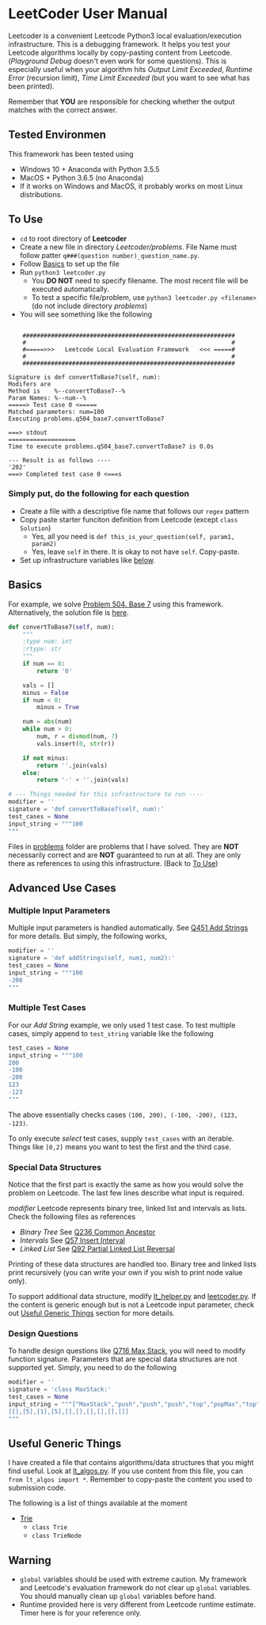 # LeetCoder User Manual
Leetcoder is a convenient Leetcode Python3 local evaluation/execution infrastructure. This is a debugging framework. It helps you test your Leetcode algorithms locally by copy-pasting content from Leetcode. (*Playground Debug* doesn't even work for some questions). This is especially useful when your algorithm hits *Output Limit Exceeded*, *Runtime Error* (recursion limit), *Time Limit Exceeded* (but you want to see what has been printed). 

Remember that **YOU** are responsible for checking whether the output matches with the correct answer.

## Tested Environmen
This framework has been tested using

* Windows 10 + Anaconda with Python 3.5.5
* MacOS + Python 3.6.5 (no Anaconda)
* If it works on Windows and MacOS, it probably works on most Linux distributions.

## To Use
* `cd` to root directory of **Leetcoder**
* Create a new file in directory *Leetcoder/problems*. File Name must follow patter `q###(question number)_question_name.py`.
* Follow [Basics](#Basics) to set up the file
* Run `python3 leetcoder.py`
  * You **DO NOT** need to specify filename. The most recent file will be executed automatically.
  * To test a specific file/problem, use `python3 leetcoder.py <filename>` (do not include directory *problems*)
* You will see something like the following

```

    ############################################################
    #                                                          #
    #=====>>>   Leetcode Local Evaluation Framework   <<< =====#
    #                                                          #
    ############################################################

Signature is def convertToBase7(self, num):
Modifers are
Method is    %--convertToBase7--%
Param Names: %--num--%
=====> Test case 0 <=====
Matched parameters: num=100
Executing problems.q504_base7.convertToBase7

===> stdout
===================
Time to execute problems.q504_base7.convertToBase7 is 0.0s

--- Result is as follows ----
'202'
===> Completed test case 0 <===s
```

### Simply put, do the following for each question
* Create a file with a descriptive file name that follows our `regex` pattern
* Copy paste starter funciton definition from Leetcode (except `class Solution`)
  * Yes, all you need is `def this_is_your_question(self, param1, param2)`
  * Yes, leave `self` in there. It is okay to not have `self`. Copy-paste.
* Set up infrastructure variables like [below](#Basics).


## Basics
For example, we solve [Problem 504. Base 7](https://leetcode.com/problems/base-7/) using this framework. Alternatively, the solution file is [here](problems/q504_base7.py).

```python
def convertToBase7(self, num):
    """
    :type num: int
    :rtype: str
    """
    if num == 0:
        return '0'

    vals = []
    minus = False
    if num < 0:
        minus = True

    num = abs(num)
    while num > 0:
        num, r = divmod(num, 7)
        vals.insert(0, str(r))

    if not minus:
        return ''.join(vals)
    else:
        return '-' + ''.join(vals)

# --- Things needed for this infrastructure to run ----
modifier = ''
signature = 'def convertToBase7(self, num):'
test_cases = None
input_string = """100
"""  
```

Files in [problems](problems/) folder are problems that I have solved. They are **NOT** necessarily correct and are **NOT** guaranteed to run at all. They are only there as references to using this infrastructure. 
(Back to [To Use](#To-Use))

## Advanced Use Cases

### Multiple Input Parameters
Multiple input parameters is handled automatically. See [Q451 Add Strings](problems/q451_add_strings.py) for more details. But simply, the following works,

```python
modifier = ''
signature = 'def addStrings(self, num1, num2):'
test_cases = None
input_string = """100
-200
""" 
```

### Multiple Test Cases

For our *Add String* example, we only used 1 test case. To test multiple cases, simply append to `test_string` variable like the following

```python
test_cases = None
input_string = """100
200
-100
-200
123
-123
"""  
```

The above essentially checks cases `(100, 200), (-100, -200), (123, -123)`. 

To only execute *select* test cases, supply `test_cases` with an iterable. Things like `[0,2]` means you want to test the first and the third case.

### Special Data Structures

Notice that the first part is exactly the same as how you would solve the problem on Leetcode. The last few lines describe what input is required. 

*modifier* Leetcode represents binary tree, linked list and intervals as lists. Check the following files as references
  * *Binary Tree* See [Q236 Common Ancestor](problems/q236_ancestor.py)
  * *Intervals* See [Q57 Insert Interval](problems/q57_insert_interval.py)
  * *Linked List* See [Q92 Partial Linked List Reversal](problems/q92_reverse_linkedlist.py)

Printing of these data structures are handled too. Binary tree and linked lists print recursively (you can write your own if you wish to print node value only). 

To support additional data structure, modify [lt_helper.py](lt_helper.py) and [leetcoder.py](leetcoder.py). If the content is generic enough but is not a Leetcode input parameter, check out [Useful Generic Things](#Useful-Generic-Things) section for more details.

### Design Questions

To handle design questions like [Q716 Max Stack](problems/q716_max_stack.py), you will need to modify function signature. Parameters that are special data structures are not supported yet. Simply, you need to do the following 

```python
modifier = ''
signature = 'class MaxStack:'
test_cases = None
input_string = """["MaxStack","push","push","push","top","popMax","top","peekMax","pop","top"]
[[],[5],[1],[5],[],[],[],[],[],[]]
"""    
```

## Useful Generic Things

I have created a file that contains algorithms/data structures that you might find useful. Look at [lt_algos.py](lt_algos.py). If you use content from this file, you can `from lt_algos import *`. Remember to copy-paste the content you used to submission code.

The following is a list of things available at the moment
* [Trie](https://en.wikipedia.org/wiki/Trie)
  * `class Trie`
  * `class TrieNode`

## Warning

* `global`  variables should be used with extreme caution. My framework and Leetcode's evaluation framework do not clear up `global` variables. You should manually clean up `global` variables before hand.
* Runtime provided here is very different from Leetcode runtime estimate. Timer here is for your reference only.


